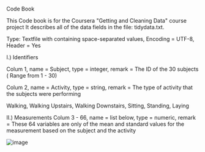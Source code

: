 Code Book

This Code book is for the Coursera "Getting and Cleaning Data" course project
It describes all of the data fields in the file: tidydata.txt.

Type: Textfile with containing space-separated values, Encoding = UTF-8, Header = Yes



I.) Identifiers

Colum 1, name = Subject, type = integer, remark = The ID of the 30 subjects ( Range from 1 - 30) 

Colum 2, name = Activity, type = string, remark = The type of activity that the subjects were performing

Walking, Walking Upstairs, Walking Downstairs, Sitting, Standing, Laying



II.) Measurements
Colum 3 - 66,  name = list below, type = numeric, remark = These 64 variables are only of the mean and standard values for the measurement based on the subject and the activity

![image](https://user-images.githubusercontent.com/78473729/112620962-77399d80-8e29-11eb-84a4-f5a2d5595f70.png)
